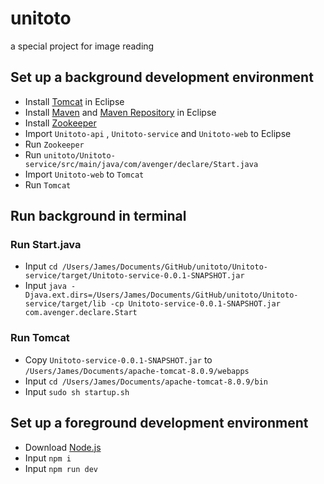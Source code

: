 # unitoto
a special project for image reading

## Set up a background development environment

- Install [Tomcat](https://tomcat.apache.org) in Eclipse
- Install [Maven](http://maven.apache.org) and [Maven Repository](http://mvnrepository.com) in Eclipse
- Install [Zookeeper](https://zookeeper.apache.org)
- Import `Unitoto-api` , `Unitoto-service` and `Unitoto-web` to Eclipse
- Run `Zookeeper`
- Run `unitoto/Unitoto-service/src/main/java/com/avenger/declare/Start.java`
- Import `Unitoto-web` to `Tomcat`
- Run `Tomcat`

## Run background in terminal

### Run Start.java

- Input `cd /Users/James/Documents/GitHub/unitoto/Unitoto-service/target/Unitoto-service-0.0.1-SNAPSHOT.jar`
- Input `java -Djava.ext.dirs=/Users/James/Documents/GitHub/unitoto/Unitoto-service/target/lib -cp Unitoto-service-0.0.1-SNAPSHOT.jar com.avenger.declare.Start`

### Run Tomcat

- Copy `Unitoto-service-0.0.1-SNAPSHOT.jar` to `/Users/James/Documents/apache-tomcat-8.0.9/webapps`
- Input `cd /Users/James/Documents/apache-tomcat-8.0.9/bin`
- Input `sudo sh startup.sh`

## Set up a foreground development environment

- Download [Node.js](https://nodejs.org)
- Input `npm i`
- Input `npm run dev`
